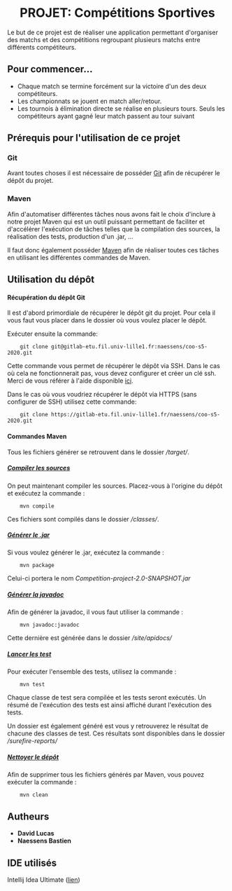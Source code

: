 # <div align="center">PROJET: Compétitions Sportives</div>

Le but de ce projet est de réaliser une application permettant d'organiser des matchs et des compétitions 
regroupant plusieurs matchs entre différents compétiteurs.

## Pour commencer...

* Chaque match se termine forcément sur la victoire d'un des deux compétiteurs.
* Les championnats se jouent en match aller/retour.
* Les tournois à élimination directe se réalise en plusieurs tours. Seuls les compétiteurs ayant gagné leur match passent
au tour suivant

## Prérequis pour l'utilisation de ce projet

### Git

Avant toutes choses il est nécessaire de posséder [Git](https://git-scm.com/book/fr/v2/D%C3%A9marrage-rapide-Installation-de-Git) 
afin de récupérer le dépôt du projet.

### Maven

Afin d'automatiser différentes tâches nous avons fait le choix d'inclure à notre projet Maven qui est un outil puissant permettant
de faciliter et d'accélérer l'exécution de tâches telles que la compilation des sources, la réalisation des tests, production
d'un .jar, ...

Il faut donc également posséder [Maven](https://maven.apache.org/install.html) afin de réaliser toutes ces tâches en 
utilisant les différentes commandes de Maven.


## Utilisation du dépôt

#### Récupération du dépôt Git

Il est d'abord primordiale de récupérer le dépôt git du projet. Pour cela il vous faut vous placer dans le dossier où 
vous voulez placer le dépôt.

Exécuter ensuite la commande:

```
    git clone git@gitlab-etu.fil.univ-lille1.fr:naessens/coo-s5-2020.git
```
Cette commande vous permet de récupérer le dépôt via SSH. Dans le cas où cela ne fonctionnerait pas, vous devez 
configurer et créer un clé ssh. Merci de vous référer à l'aide disponible [ici](https://git-scm.com/book/fr/v2/Git-sur-le-serveur-G%C3%A9n%C3%A9ration-des-cl%C3%A9s-publiques-SSH).

Dans le cas où vous voudriez récupérer le dépôt via HTTPS (sans configurer de SSH) utilisez cette commande:

```
    git clone https://gitlab-etu.fil.univ-lille1.fr/naessens/coo-s5-2020.git
```

#### Commandes Maven 

Tous les fichiers générer se retrouvent dans le dossier _/target/_.

##### <ins>Compiler les sources</ins>
On peut maintenant compiler les sources. Placez-vous à l'origine du dépôt et exécutez la commande :

```
    mvn compile
```

Ces fichiers sont compilés dans le dossier _/classes/_.

##### <ins>Générer le .jar</ins>

Si vous voulez générer le .jar, exécutez la commande :

```
    mvn package
```
Celui-ci portera le nom _Competition-project-2.0-SNAPSHOT.jar_

##### <ins>Générer la javadoc</ins>
Afin de générer la javadoc, il vous faut utiliser la commande :

```
    mvn javadoc:javadoc
```

Cette dernière est générée dans le dossier _/site/apidocs/_
##### <ins>Lancer les test</ins>
Pour exécuter l'ensemble des tests, utilisez la commande :

```
    mvn test
```
Chaque classe de test sera compilée et les tests seront exécutés. Un résumé de l'exécution des tests est ainsi affiché
durant l'exécution des tests.

Un dossier est également généré est vous y retrouverez le résultat de chacune des classes de test. Ces résultats sont 
disponibles dans le dossier _/surefire-reports/_

##### <ins>Nettoyer le dépôt</ins>

Afin de supprimer tous les fichiers générés par Maven, vous pouvez exécuter la commande :
```
    mvn clean
```


## Autheurs

* **David Lucas** 
* **Naessens Bastien**

## IDE utilisés

Intellij Idea Ultimate ([lien](https://www.jetbrains.com/fr-fr/idea/))
